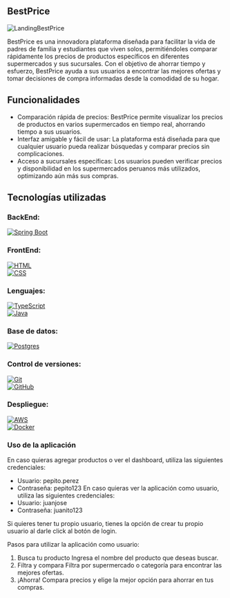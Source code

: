 ## BestPrice

![LandingBestPrice](https://i.imgur.com/s9Xubpi.png)

BestPrice es una innovadora plataforma diseñada para facilitar la vida de padres de familia y estudiantes que viven solos, permitiéndoles comparar rápidamente los precios de productos específicos en diferentes supermercados y sus sucursales. Con el objetivo de ahorrar tiempo y esfuerzo, BestPrice ayuda a sus usuarios a encontrar las mejores ofertas y tomar decisiones de compra informadas desde la comodidad de su hogar.

## Funcionalidades
* Comparación rápida de precios: BestPrice permite visualizar los precios de productos en varios supermercados en tiempo real, ahorrando tiempo a sus usuarios.
* Interfaz amigable y fácil de usar: La plataforma está diseñada para que cualquier usuario pueda realizar búsquedas y comparar precios sin complicaciones.
* Acceso a sucursales específicas: Los usuarios pueden verificar precios y disponibilidad en los supermercados peruanos más utilizados, optimizando aún más sus compras.

## Tecnologías utilizadas

### BackEnd:
[![Spring Boot](https://img.shields.io/badge/Spring%20Boot-6DB33F?logo=springboot&logoColor=fff)](#)

### FrontEnd:
[![HTML](https://img.shields.io/badge/HTML-%23E34F26.svg?logo=html5&logoColor=white)](#)  
[![CSS](https://img.shields.io/badge/CSS-1572B6?logo=css3&logoColor=fff)](#)  

### Lenguajes:
[![TypeScript](https://img.shields.io/badge/TypeScript-3178C6?logo=typescript&logoColor=fff)](#)  
[![Java](https://img.shields.io/badge/Java-%23ED8B00.svg?logo=openjdk&logoColor=white)](#)

### Base de datos:
[![Postgres](https://img.shields.io/badge/Postgres-%23316192.svg?logo=postgresql&logoColor=white)](#)

### Control de versiones:
[![Git](https://img.shields.io/badge/Git-F05032?logo=git&logoColor=fff)](#)  
[![GitHub](https://img.shields.io/badge/GitHub-%23121011.svg?logo=github&logoColor=white)](#)

### Despliegue:
[![AWS](https://img.shields.io/badge/AWS-%23FF9900.svg?logo=amazon-web-services&logoColor=white)](#)  
[![Docker](https://img.shields.io/badge/Docker-2496ED?logo=docker&logoColor=fff)](#)

### Uso de la aplicación
En caso quieras agregar productos o ver el dashboard, utiliza las siguientes credenciales:
* Usuario: pepito.perez
* Contraseña: pepito123
En caso quieras ver la aplicación como usuario, utiliza las siguientes credenciales:
* Usuario: juanjose
* Contraseña: juanito123

Si quieres tener tu propio usuario, tienes la opción de crear tu propio usuario al darle click al botón de login.

Pasos para utilizar la aplicación como usuario:
1. Busca tu producto Ingresa el nombre del producto que deseas buscar.
2. Filtra y compara Filtra por supermercado o categoría para encontrar las mejores ofertas.
3. ¡Ahorra! Compara precios y elige la mejor opción para ahorrar en tus compras.

